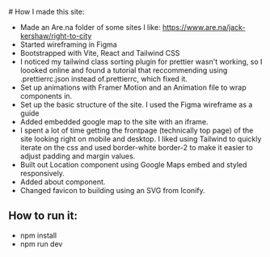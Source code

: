 # How I made this site:

- Made an Are.na folder of some sites I like:
  https://www.are.na/jack-kershaw/right-to-city
- Started wireframing in Figma
- Bootstrapped with Vite, React and Tailwind CSS
- I noticed my tailwind class sorting plugin for prettier wasn't working, so I loooked online and found a tutorial that reccommending using .prettierrc.json instead of.prettierrc, which fixed it.
- Set up animations with Framer Motion and an Animation file to wrap components in.
- Set up the basic structure of the site. I used the Figma wireframe as a guide
- Added embedded google map to the site with an iframe.
- I spent a lot of time getting the frontpage (technically top page) of the site looking right on mobile and desktop. I liked using Tailwind to quickly iterate on the css and used border-white border-2 to make it easier to adjust padding and margin values.
- Built out Location component using Google Maps embed and styled responsively.
- Added about component.
- Changed favicon to building using an SVG from Iconify.

## How to run it:

- npm install
- npm run dev
